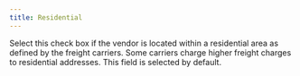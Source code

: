 ```yaml
---
title: Residential
---
```



Select this check box if the vendor is located within a residential  area as defined by the freight carriers. Some carriers charge higher freight  charges to residential addresses. This  field is selected by default.
